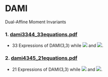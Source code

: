 # DAMI
Dual-Affine Moment Invariants

### 1. [dami3344_33equations.pdf](https://github.com/cgvict/DAMI/blob/master/dami3344_33equations.pdf)

- 33 Expressions of DAMI(3,3) while <img src="https://render.githubusercontent.com/render/math?math=K\le4">
and <img src="https://render.githubusercontent.com/render/math?math=L\le4">.

### 2. [dami4345_21equations.pdf](https://github.com/cgvict/DAMI/blob/master/dami4345_21equations.pdf)

- 21 Expressions of DAMI(3,3) while <img src="https://render.githubusercontent.com/render/math?math=K\le4">
and <img src="https://render.githubusercontent.com/render/math?math=L\le5">.
